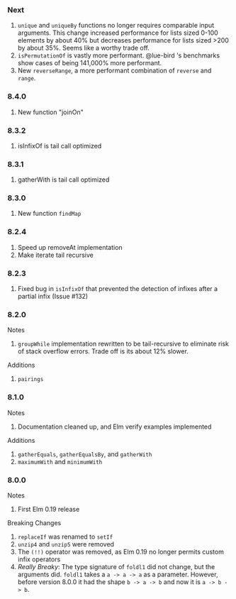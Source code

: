### Next
1. `unique` and `uniqueBy` functions no longer requires comparable input arguments. This change increased performance for lists sized 0-100 elements by about 40% but decreases performance for lists sized >200 by about 35%. Seems like a worthy trade off.
2. `isPermutationOf` is vastly more performant. @lue-bird 's benchmarks show cases of being 141,000% more performant. 
3. New `reverseRange`, a more performant combination of `reverse` and `range`.

### 8.4.0
1. New function "joinOn"

### 8.3.2
1. isInfixOf is tail call optimized

### 8.3.1
1. gatherWith is tail call optimized

### 8.3.0
1. New function `findMap`

### 8.2.4
1. Speed up removeAt implementation
2. Make iterate tail recursive

### 8.2.3
1. Fixed bug in `isInfixOf` that prevented the detection of infixes after a partial infix (Issue #132)

### 8.2.0
Notes
1. `groupWhile` implementation rewritten to be tail-recursive to eliminate risk of stack overflow errors. Trade off is its about 12% slower.

Additions
1. `pairings`

### 8.1.0
Notes
1. Documentation cleaned up, and Elm verify examples implemented

Additions
1. `gatherEquals`, `gatherEqualsBy`, and `gatherWith` 
2. `maximumWith` and `minimumWith`

### 8.0.0 
Notes
1. First Elm 0.19 release

Breaking Changes
1. `replaceIf` was renamed to `setIf`
2. `unzip4` and `unzip5` were removed
3. The `(!!)` operator was removed, as Elm 0.19 no longer permits custom infix operators 
4. *Really Breaky*: The type signature of `foldl1` did not change, but the arguments did. `foldl1` takes a `a -> a -> a` as a parameter. However, before version 8.0.0 it had the shape `b -> a -> b` and now it is `a -> b -> b`.
